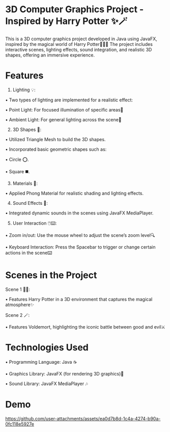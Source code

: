# 3D Computer Graphics Project - Inspired by Harry Potter ✨🪄

This is a 3D computer graphics project developed in Java using JavaFX, inspired by the magical world of Harry Potter🧙‍♂️✨
The project includes interactive scenes, lighting effects, sound integration, and realistic 3D shapes, offering an immersive experience.

# Features
 1. Lighting 💡:
 
 • Two types of lighting are implemented for a realistic effect:
 
 • Point Light: For focused illumination of specific areas🎯
 
 • Ambient Light: For general lighting across the scene🌟
 
 2. 3D Shapes 🔺:
 
 • Utilized Triangle Mesh to build the 3D shapes.
 
 • Incorporated basic geometric shapes such as:
 
 • Circle ⭕.
 
 • Square ◼️.
 
 3. Materials 🎨:
 
 • Applied Phong Material for realistic shading and lighting effects.
 
 4. Sound Effects 🎵:
 
 • Integrated dynamic sounds in the scenes using JavaFX MediaPlayer.
 
 5. User Interaction 🖱️⌨️:
 
 • Zoom in/out: Use the mouse wheel to adjust the scene’s zoom level🔍
 
 • Keyboard Interaction: Press the Spacebar to trigger or change certain actions in the scene⌨️

# Scenes in the Project
Scene 1 🧙‍♂️:

 • Features Harry Potter in a 3D environment that captures the magical atmosphere✨
 
 Scene 2 🪄:
 
 • Features Voldemort, highlighting the iconic battle between good and evil⚔️

# Technologies Used
 • Programming Language: Java ☕
 
 • Graphics Library: JavaFX (for rendering 3D graphics)🎥
 
 • Sound Library: JavaFX MediaPlayer 🎶

 # Demo
https://github.com/user-attachments/assets/ea0d7b8d-1c4a-4274-b90a-0fc118e5927e

